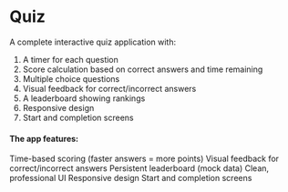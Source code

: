 # Quiz

A complete interactive quiz application with:

1. A timer for each question
2. Score calculation based on correct answers and time remaining
3. Multiple choice questions
4. Visual feedback for correct/incorrect answers
5. A leaderboard showing rankings
6. Responsive design
7. Start and completion screens

#### The app features:

Time-based scoring (faster answers = more points)
Visual feedback for correct/incorrect answers
Persistent leaderboard (mock data)
Clean, professional UI
Responsive design
Start and completion screens
